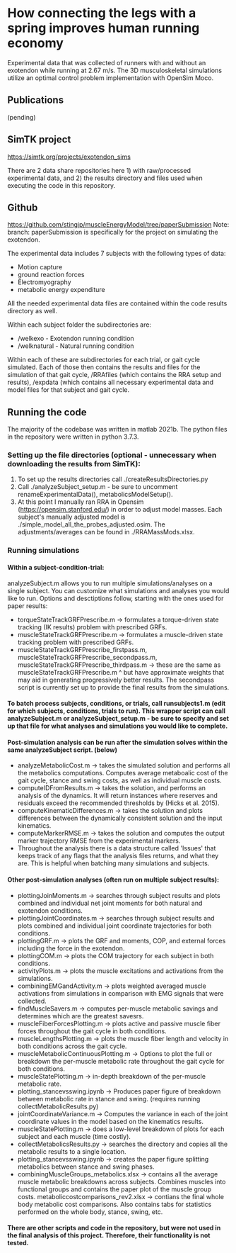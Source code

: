 # How connecting the legs with a spring improves human running economy
Experimental data that was collected of runners with and without an exotendon while running at 2.67 m/s. The 3D musculoskeletal simulations utilize an optimal control problem implementation with OpenSim Moco.

## Publications
(pending)

## SimTK project
https://simtk.org/projects/exotendon_sims

There are 2 data share repositories here 1) with raw/processed experimental data, and 2) the results directory and files used when executing the code in this repository.

## Github
https://github.com/stingjp/muscleEnergyModel/tree/paperSubmission
Note: branch: paperSubmission is specifically for the project on simulating the exotendon. 

The experimental data includes 7 subjects with the following types of data: 
- Motion capture
- ground reaction forces
- Electromyography
- metabolic energy expenditure

All the needed experimental data files are contained within the code results directory as well. 

Within each subject folder the subdirectories are:
- /welkexo - Exotendon running condition
- /welknatural - Natural running condition

Within each of these are subdirectories for each trial, or gait cycle simulated. Each of those then contains the results and files for the simulation of that gait cycle, /RRAfiles (which contains the RRA setup and results), /expdata (which contains all necessary experimental data and model files for that subject and gait cycle. 



## Running the code
The majority of the codebase was written in matlab 2021b. The python files in the repository were written in python 3.7.3.

### Setting up the file directories (optional - unnecessary when downloading the results from SimTK):
1. To set up the results directories call ./createResultsDirectories.py
2. Call ./analyzeSubject_setup.m - be sure to uncomment renameExperimentalData(), metabolicsModelSetup(). 
3. At this point I manually ran RRA in Opensim (https://opensim.stanford.edu/) in order to adjust model masses. Each subject's manually adjusted model is ./simple_model_all_the_probes_adjusted.osim. The adjustments/averages can be found in ./RRAMassMods.xlsx. 


### Running simulations
#### Within a subject-condition-trial: 

analyzeSubject.m allows you to run multiple simulations/analyses on a single subject. You can customize what simulations and analyses you would like to run. Options and desctiptions follow, starting with the ones used for paper results:
- torqueStateTrackGRFPrescribe.m -> formulates a torque-driven state tracking (IK results) problem with prescribed GRFs. 
- muscleStateTrackGRFPrescribe.m -> formulates a muscle-driven state tracking problem with prescribed GRFs. 
- muscleStateTrackGRFPrescribe_firstpass.m, muscleStateTrackGRFPrescribe_secondpass.m, muscleStateTrackGRFPrescribe_thirdpass.m -> these are the same as muscleStateTrackGRFPrescribe.m ^ but have approximate weights that may aid in generating progressively better results. The secondpass script is currently set up to provide the final results from the simulations. 

#### To batch process subjects, conditions, or trials, call runsubjects1.m (edit for which subjects, conditions, trials to run). This wrapper script can call analyzeSubject.m or analyzeSubject_setup.m - be sure to specify and set up that file for what analyses and simulations you would like to complete. 


#### Post-simulation analysis can be run after the simulation solves within the same analyzeSubject script. (below)
- analyzeMetabolicCost.m -> takes the simulated solution and performs all the metabolics computations. Computes average metaboalic cost of the gait cycle, stance and swing costs, as well as individual muscle costs. 
- computeIDFromResults.m -> takes the solution, and performs an analysis of the dynamics. It will return instances where reserves and residuals exceed the recommended thresholds by (Hicks et al. 2015). 
- computeKinematicDifferences.m -> takes the solution and plots differences between the dynamically consistent solution and the input kinematics. 
- computeMarkerRMSE.m -> takes the solution and computes the output marker trajectory RMSE from the experimental markers. 
- Throughout the analysis there is a data structure called 'Issues' that keeps track of any flags that the analysis files returns, and what they are. This is helpful when batching many simulations and subjects.


#### Other post-simulation analyses (often run on multiple subject results):
- plottingJoinMoments.m -> searches through subject results and plots combined and individual net joint moments for both natural and exotendon conditions. 
- plottingJointCoordinates.m -> searches through subject results and plots combined and individual joint coordinate trajectories for both conditions.
- plottingGRF.m -> plots the GRF and moments, COP, and external forces including the force in the exotendon. 
- plottingCOM.m -> plots the COM trajectory for each subject in both conditions. 
- activityPlots.m -> plots the muscle excitations and activations from the simulations. 
- combiningEMGandActivity.m -> plots weighted averaged muscle activations from simulations in comparison with EMG signals that were collected. 
- findMuscleSavers.m -> computes per-muscle metabolic savings and determines which are the greatest savesrs. 
- muscleFiberForcesPlotting.m -> plots active and passive muscle fiber forces throughout the gait cycle in both conditions. 
- muscleLengthsPlotting.m -> plots the muscle fiber length and velocity in both conditions across the gait cycle. 
- muscleMetabolicContinuousPlotting.m -> Options to plot the full or breakdown the per-muscle metabolic rate throughout the gait cycle for both conditions. 
- muscleStatePlotting.m -> in-depth breakdown of the per-muscle metabolic rate. 
- plotting_stancevsswing.ipynb -> Produces paper figure of breakdown between metabolic rate in stance and swing. (requires running collectMetabolicResults.py)
- jointCoordinateVariance.m -> Computes the variance in each of the joint coordinate values in the model based on the kinematics results. 
- muscleStatePlotting.m -> does a low-level breakdown of plots for each subject and each muscle (time costly). 
- collectMetabolicsResults.py -> searches the directory and copies all the metabolic results to a single location. 
- plotting_stancevsswing.ipynb -> creates the paper figure splitting metabolics between stance and swing phases. 
- combiningMuscleGroups_metabolics.xlsx -> contains all the average muscle metabolic breakdowns across subjects. Combines muscles into functional groups and contains the paper plot of the muscle group costs. 
metaboliccostcomparisons_rev2.xlsx -> contians the final whole body metabolic cost comparisons. Also contains tabs for statistics performed on the whole body, stance, swing, etc. 

    
#### There are other scripts and code in the repository, but were not used in the final analysis of this project. Therefore, their functionality is not tested. 
